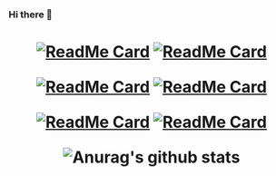 ### Hi there 👋
<h1 align="center">

[![ReadMe Card](https://github-readme-stats.vercel.app/api/pin/?username=phellipe5k&repo=tony-hawk-character-select-clone&theme=dark)](https://github.com/phellipe5k/tony-hawk-character-select-clone) 
[![ReadMe Card](https://github-readme-stats.vercel.app/api/pin/?username=phellipe5k&repo=rock-paper-scissors&theme=dark)](https://github.com/phellipe5k/rock-paper-scisor)


[![ReadMe Card](https://github-readme-stats.vercel.app/api/pin/?username=phellipe5k&repo=ip-address-tracker&theme=dark)](https://github.com/phellipe5k/ip-address-tracker) 
[![ReadMe Card](https://github-readme-stats.vercel.app/api/pin/?username=phellipe5k&repo=backgroundgenerator&theme=dark)](https://github.com/phellipe5k/backgroundgenerator)


[![ReadMe Card](https://github-readme-stats.vercel.app/api/pin/?username=phellipe5k&repo=todolistphellipe&theme=dark)](https://github.com/phellipe5k/todolistphellipe) 
[![ReadMe Card](https://github-readme-stats.vercel.app/api/pin/?username=phellipe5k&repo=exercise-pokedex-router&theme=dark)](https://github.com/phellipe5k/exercise-pokedex-router)


![Anurag's github stats](https://github-readme-stats.vercel.app/api?username=phellipe5k&show_icons=true&theme=dark)

</h1>





<!--
**phellipe5k/phellipe5k** is a ✨ _special_ ✨ repository because its `README.md` (this file) appears on your GitHub profile.

Here are some ideas to get you started:

- 🔭 I’m currently working on ...
- 🌱 I’m currently learning ...
- 👯 I’m looking to collaborate on ...
- 🤔 I’m looking for help with ...
- 💬 Ask me about ...
- 📫 How to reach me: ...
- 😄 Pronouns: ...
- ⚡ Fun fact: ...
-->
